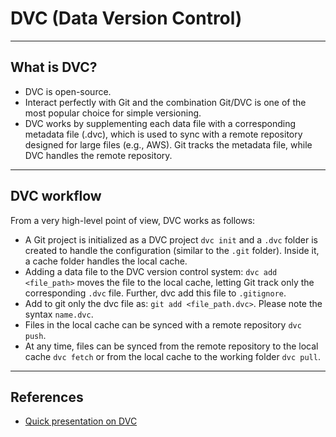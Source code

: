 # DVC (Data Version Control)
***
## What is DVC?
- DVC is open-source.
- Interact perfectly with Git and the combination Git/DVC is one of the most popular choice for simple versioning.
- DVC works by supplementing each data file with a corresponding metadata file (.dvc), which is used to sync with a remote repository designed for large files (e.g., AWS). Git tracks the metadata file, while DVC handles the remote repository.
***
## DVC workflow
From a very high-level point of view, DVC works as follows:
  - A Git project is initialized as a DVC project `dvc init` and a `.dvc` folder is created to handle the configuration (similar to the `.git` folder). Inside it, a cache folder handles the local cache.
  - Adding a data file to the DVC version control system: `dvc add <file_path>` moves the file to the local cache, letting Git track only the corresponding `.dvc` file. Further, dvc add this file to `.gitignore`.
  - Add to git only the dvc file as: `git add <file_path.dvc>`. Please note the syntax `name.dvc`.
  - Files in the local cache can be synced with a remote repository `dvc push`.
  - At any time, files can be synced from the remote repository to the local cache `dvc fetch` or from the local cache to the working folder `dvc pull`.
***
## References
- [Quick presentation on DVC](https://docs.google.com/presentation/d/1jUFz212lZvwqDibiCRoOcm-40ANPXI1dKlF8t7PD1Is/edit#slide=id.gc521574bc2_0_2)

